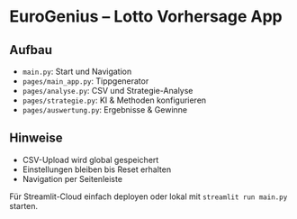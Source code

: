 # EuroGenius – Lotto Vorhersage App

## Aufbau
- `main.py`: Start und Navigation
- `pages/main_app.py`: Tippgenerator
- `pages/analyse.py`: CSV und Strategie-Analyse
- `pages/strategie.py`: KI & Methoden konfigurieren
- `pages/auswertung.py`: Ergebnisse & Gewinne

## Hinweise
- CSV-Upload wird global gespeichert
- Einstellungen bleiben bis Reset erhalten
- Navigation per Seitenleiste

Für Streamlit-Cloud einfach deployen oder lokal mit `streamlit run main.py` starten.
